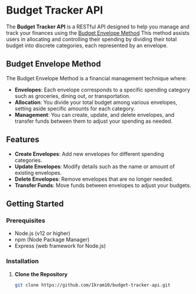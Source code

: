 # Budget Tracker API

The **Budget Tracker API** is a RESTful API designed to help you manage and track your finances using the [Budget Envelope Method](https://www.thebalancemoney.com/what-is-envelope-budgeting-1293682) This method assists users in allocating and controlling their spending by dividing their total budget into discrete categories, each represented by an envelope.

## Budget Envelope Method

The Budget Envelope Method is a financial management technique where:

- **Envelopes**: Each envelope corresponds to a specific spending category such as groceries, dining out, or transportation.
- **Allocation**: You divide your total budget among various envelopes, setting aside specific amounts for each category.
- **Management**: You can create, update, and delete envelopes, and transfer funds between them to adjust your spending as needed.

## Features

- **Create Envelopes**: Add new envelopes for different spending categories.
- **Update Envelopes**: Modify details such as the name or amount of existing envelopes.
- **Delete Envelopes**: Remove envelopes that are no longer needed.
- **Transfer Funds**: Move funds between envelopes to adjust your budgets.

## Getting Started

### Prerequisites

- Node.js (v12 or higher)
- npm (Node Package Manager)
- Express (web framework for Node.js)

### Installation

1. **Clone the Repository**
   ```bash
   git clone https://github.com/Ikram10/budget-tracker-api.git

